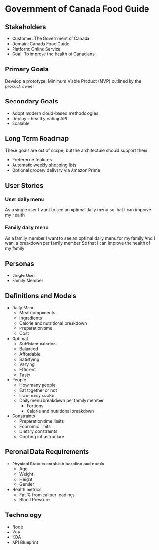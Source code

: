 # Government of Canada Food Guide

## Stakeholders

- Customer: The Government of Canada
- Domain: Canada Food Guide
- Platform: Online Service
- Goal: To improve the health of Canadians

## Primary Goals

Develop a prototype: Minimum Viable Product (MVP) outlined by the product owner

## Secondary Goals

- Adopt modern cloud-based methodologies
- Deploy a healthy eating API
- Scalable

## Long Term Roadmap

These goals are out of scope, but the architecture should support them

- Preference features
- Automatic weekly shopping lists
- Optional grocery delivery via Amazon Prime

## User Stories

### User daily menu

As a single user
I want to see an optimal daily menu
so that I can improve my health

### Family daily menu

As a family member
I want to see an optimal daily menu for my family
And I want a breakdown per family member
So that I can improve the health of my family

## Personas

- Single User
- Family Member

## Definitions and Models

- Daily Menu
  - Meal components
  - Ingredients
  - Calorie and nutritional breakdown
  - Preparation time
  - Cost
- Optimal
  - Sufficient calories
  - Balanced
  - Affordable
  - Satisfying
  - Varying
  - Efficient
  - Tasty
- People
  - How many people
  - Eat together or not
  - How many cooks
  - Daily menu breakdown per family member
    - Portions
    - Calorie and nutritional breakdown
- Constraints
  - Preparation time limits
  - Economic limits
  - Dietary constraints
  - Cooking infrastructure

## Peronal Data Requirements

- Physical Stats to establish baseline and needs
  - Age
  - Weight
  - Height
  - Gender
- Health metrics
  - Fat % from caliper readings
  - Blood Pressure

## Technology

- Node
- Vue
- KOA
- API Blueprint
